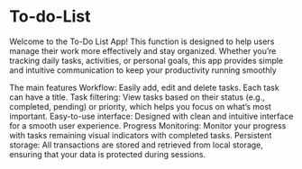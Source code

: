 # To-do-List
Welcome to the To-Do List App! This function is designed to help users manage their work more effectively and stay organized. Whether you’re tracking daily tasks, activities, or personal goals, this app provides simple and intuitive communication to keep your productivity running smoothly

The main features
Workflow: Easily add, edit and delete tasks. Each task can have a title.
Task filtering: View tasks based on their status (e.g., completed, pending) or priority, which helps you focus on what’s most important.
Easy-to-use interface: Designed with clean and intuitive interface for a smooth user experience.
Progress Monitoring: Monitor your progress with tasks remaining visual indicators with completed tasks.
Persistent storage: All transactions are stored and retrieved from local storage, ensuring that your data is protected during sessions.

